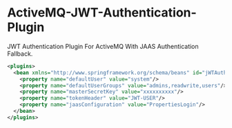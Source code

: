 # ActiveMQ-JWT-Authentication-Plugin
JWT Authentication Plugin For ActiveMQ With JAAS Authentication Fallback.

```xml
<plugins>
  <bean xmlns="http://www.springframework.org/schema/beans" id="jWTAuthenticationPlugin" class="com.aborob.activemq.plugin.authentication.jwt.JWTAuthenticationPlugin">
    <property name="defaultUser" value="system"/>
    <property name="defaultUserGroups" value="admins,readwrite,users"/>
    <property name="masterSecretKey" value="xxxxxxxxxx"/>
    <property name="tokenHeader" value="JWT-USER"/>
    <property name="jaasConfiguration" value="PropertiesLogin"/>
  </bean>
</plugins>
```
